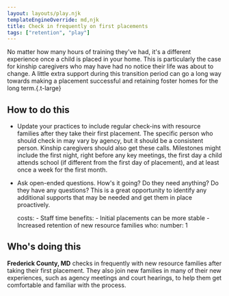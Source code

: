 ```yaml
---
layout: layouts/play.njk
templateEngineOverride: md,njk
title: Check in frequently on first placements
tags: ["retention", "play"]
---
```


No matter how many hours of training they've had, it's a different experience once a child is placed in your home. This is particularly the case for kinship caregivers who may have had no notice their life was about to change. A little extra support during this transition period can go a long way towards making a placement successful and retaining foster homes for the long term.{.t-large}

## How to do this

* Update your practices to include regular check-ins with resource families after they take their first placement. The specific person who should check in may vary by agency, but it should be a consistent person. Kinship caregivers should also get these calls. Milestones might include the first night, right before any key meetings, the first day a child attends school (if different from the first day of placement), and at least once a week for the first month.

* Ask open-ended questions. How's it going? Do they need anything? Do they have any questions? This is a great opportunity to identify any additional supports that may be needed and get them in place proactively.

    costs:
      - Staff time
    benefits:
      - Initial placements can be more stable
      - Increased retention of new resource families
    who:
      number: 1

## Who's doing this

**Frederick County, MD** checks in frequently with new resource families after taking their first placement. They also join new families in many of their new experiences, such as agency meetings and court hearings, to help them get comfortable and familiar with the process.